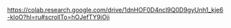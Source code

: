 https://colab.research.google.com/drive/1dnHOF0D4ncl9Q0D9gyUnh1_kje6-kIoO?hl=ru#scrollTo=hOJefTY9jOji
 
 
